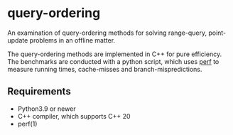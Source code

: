 # query-ordering
An examination of query-ordering methods for solving range-query, point-update problems in an offline matter.

The query-ordering methods are implemented in C++ for pure efficiency. 
The benchmarks are conducted with a python script, which uses [perf](https://man7.org/linux/man-pages/man1/perf.1.html) to measure running times, cache-misses and branch-mispredictions. 

## Requirements
* Python3.9 or newer 
* C++ compiler, which supports C++ 20
* perf(1)
